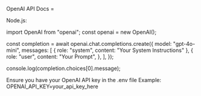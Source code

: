 OpenAI API Docs =

Node.js:

import OpenAI from "openai";
const openai = new OpenAI();

const completion = await openai.chat.completions.create({
    model: "gpt-4o-mini",
    messages: [
        { role: "system", content: "Your System Instructions" },
        {
            role: "user",
            content: "Your Prompt",
        },
    ],
});

console.log(completion.choices[0].message);

Ensure you have your OpenAI API key in the .env file
Example: OPENAI_API_KEY=your_api_key_here
